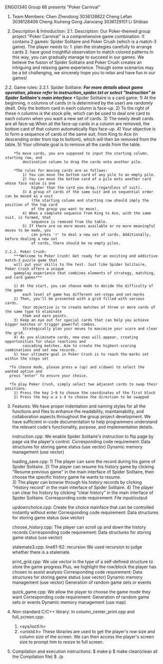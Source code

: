 ENGG1340 Group 66 presents
"Poker Carnival"

1. Team Members:
    Chen Zhendong  3036128822
    Cheng Lefan    3036128406
    Cheng Xiuheng
    Gong Jianxiang 3036129151
    Li Shibiao


2. Description & Introduction:
2.1. Description:
    Our Poker-themed group project "Poker Carnival" is a comprehensive game combination.
    It contains 2 games: Spider Solitaire and Poker Crush (which is a match-3 game).
    The player needs to:
        1. plan the strategies carefully to arrange cards
        2. have good insightful observation to match colored patterns
    In this way, you can gradually manage to succeed in our games.
    We believe the fusion of Spider Solitaire and Poker Crush creates an intriguing and relaxing game experience.
    Though some scenarios may be a bit challenging, we sincerely hope you to relax and have fun in our games! 

2.2. Game rules:
    2.2.1. Spider Solitaire:
        ***For more details about game operation, please refer to instruction_spider.txt 
        or select "Instruction" in Spider Solitaire's main interface***
        *Spider Solitaire is a card game:
            1) At the beginning, n columns of cards (n is determined by the user) are randomly dealt.
                Only the bottom card in each column is face-up.
            2) To the right of these n columns is the stock pile, which can be used to deal one card 
                to each column when you want a new set of cards. 
            3) The newly dealt cards are all face-up.When all the face-up cards in a column are 
                removed, the bottom card of that column automatically flips face-up. 
            4) Your objective is to form a sequence of cards of the same suit, from King to Ace (in 
                descending order from top to bottom), which will then be removed from the table. 
            5) Your ultimate goal is to remove all the cards from the table.

        *To move cards, you are supposed to input the starting column, starting row, and 
            destination column to drag the cards onto another pile. 

        *The rules for moving cards are as follows:
            1) You can move the bottom card of any pile to an empty pile.
            2) You can move the bottom card of a pile onto another card whose face value is one 
                higher than the card you drag.(regardless of suit).
            3) A group of cards of the same suit and in sequential order can be moved as a unit 
                (the starting column and starting row should imply the position of the top card 
                of the group you want to move).
            4) When a complete sequence from King to Ace, with the same suit, is formed, that 
                sequence is removed from the table.
            5) If there are no more moves available or no more meaningful moves to be made, you 
                can press 'r' to deal a new set of cards. Additionally, before dealing a new set 
                of cards, there should be no empty piles.

    2.2.2. Poker Crush:
        ***Welcome to Poker Crush! Get ready for an exciting and addictive match-3 puzzle game that
        will put your skills to the test. Just like Spider Solitaire, Poker Crush offers a unique 
        gameplay experience that combines elements of strategy, matching, and card games***

        1) At the start, you can choose mode to decide the difficulty of the game
            each level of game has different set-steps and set-marks
        2) Then, you'll be presented with a grid filled with various cards. 
            Your objective is to create matches of three or more cards of the same type to eliminate 
            them and earn points.
        3) Keep an eye out for special cards that can help you achieve bigger matches or trigger powerful combos. 
            Strategically plan your moves to maximize your score and clear the grid.
        4) As you eliminate cards, new ones will appear, creating opportunities for chain reactions and 
            cascading matches. Aim to create the highest-scoring combinations and set new records.
        5) Your ultimate goal in Poker Crush is to reach the marks set within the steps set

      *To choose mode, please press w (up) and s(down) to select the wanted option and 
      press "enter" to ensure your choice.

      *To play Poker Crush, simply select two adjacent cards to swap their positions. 
        1) Press the key 1~9 to choose the coordinates of the first block
        2) Press the key w a s d to choose the direction to be swapped

3. Features:
    We have proper indentation and naming styles for all the functions and files to enhance the readability, maintainability, 
        and collaboration aspects throughout the group project development.
    We have sufficient in-code documentation to help programmers understand the relevant code's functionality, purpose, 
        and implementation details.
    
    instruction.cpp: 
        We enable Spider Solitaire's instruction to flip page by page via the player's control.
        Corresponding code requirement:
            Data structures for storing game status (use vector)
            Dynamic memory management (use vector)
    
    loading_save.cpp:
        1) The player can save the record during his game of Spider Solitaire.
        2) The player can resume his history game by clicking "Resume previous game" in the main interface of Spider Solitaire, 
            then choose the specific history game he wants to resume.    
        3) The player can browse through his history records by clicking "History record" in the main interface of Spider Solitaire.
        4) The player can clear his history by clicking "clear history" in the main interface of Spider Solitaire.
        Corresponding code requirement:
            File input/output
    
    updownchoice.cpp: 
        Create the choice mainface that can be controlled instantly without enter
        Corresponding code requirement:
            Data structures for storing game status (use vector)
    
    choose_history.cpp: 
        The player can scroll up and down the history records
        Corresponding code requirement:
            Data structures for storing game status (use vector)
    
    stalemate3.cpp: 
        line61-82: recursion
        We used recursion to judge whether there is a stalemate.
    
    print_grid.cpp:
        We use vector in the type of a self-defined structure to store the game progress
        Plus, we highlight the row/block the player has chosen to assist analysis
        Corresponding code requirement:
            Data structures for storing game status (use vector)
            Dynamic memory management (use vector)
            Generation of random game sets or events
    
    quick_game.cpp:
        We allow the player to choose the game mode they want
        Corresponding code requirement:
            Generation of random game sets or events
            Dynamic memory management (use map)
    


4. Non-standard C/C++ library:
In column_center_print.cpp and full_screen.cpp:
    1. <sys/ioctl.h>
    2. <unistd.h>
These libraries are used to get the player's row size and column size of the screen.
We can then access the player's screen size to prompt him to resize to full screen.


5. Compilation and execution instructions:
    $ make p
    $ make clean(clean all the Compilation file)
    $ ./p
